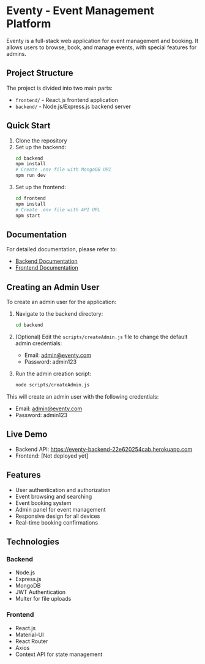 # Eventy - Event Management Platform

Eventy is a full-stack web application for event management and booking. It allows users to browse, book, and manage events, with special features for admins.

## Project Structure

The project is divided into two main parts:

- `frontend/` - React.js frontend application
- `backend/` - Node.js/Express.js backend server

## Quick Start

1. Clone the repository
2. Set up the backend:
   ```bash
   cd backend
   npm install
   # Create .env file with MongoDB URI
   npm run dev
   ```
3. Set up the frontend:
   ```bash
   cd frontend
   npm install
   # Create .env file with API URL
   npm start
   ```

## Documentation

For detailed documentation, please refer to:
- [Backend Documentation](./backend/README.md)
- [Frontend Documentation](./frontend/README.md)

## Creating an Admin User

To create an admin user for the application:

1. Navigate to the backend directory:
   ```bash
   cd backend
   ```

2. (Optional) Edit the `scripts/createAdmin.js` file to change the default admin credentials:
   - Email: admin@eventy.com
   - Password: admin123

3. Run the admin creation script:
   ```bash
   node scripts/createAdmin.js
   ```

This will create an admin user with the following credentials:
- Email: admin@eventy.com
- Password: admin123

## Live Demo

- Backend API: https://eventy-backend-22e620254cab.herokuapp.com
- Frontend: [Not deployed yet]

## Features

- User authentication and authorization
- Event browsing and searching
- Event booking system
- Admin panel for event management
- Responsive design for all devices
- Real-time booking confirmations

## Technologies

### Backend
- Node.js
- Express.js
- MongoDB
- JWT Authentication
- Multer for file uploads

### Frontend
- React.js
- Material-UI
- React Router
- Axios
- Context API for state management 